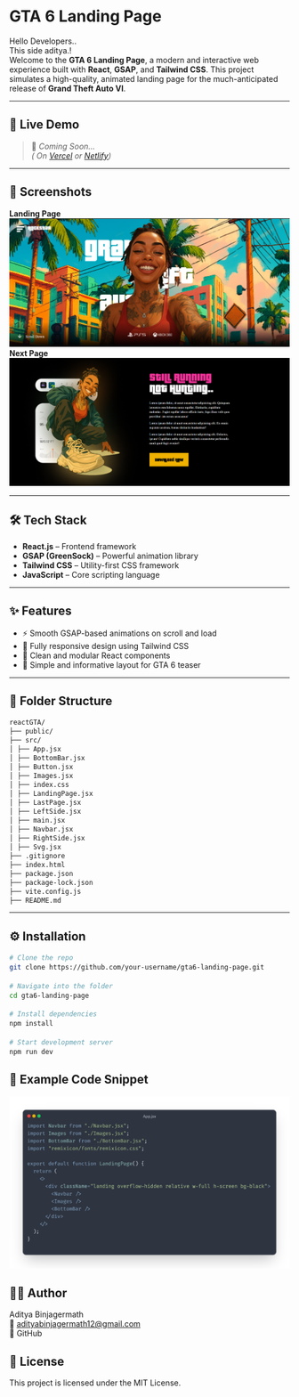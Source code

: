 # GTA 6 Landing Page


Hello Developers..<br>
This side aditya.!  
Welcome to the **GTA 6 Landing Page**, a modern and interactive web experience built with **React**, **GSAP**, and **Tailwind CSS**. This project simulates a high-quality, animated landing page for the much-anticipated release of **Grand Theft Auto VI**.

---

## 🚀 Live Demo

> 🔗 _Coming Soon..._  
> *( On [Vercel](https://vercel.com/) or [Netlify](https://netlify.com/))*

---

## 📸 Screenshots

**Landing Page**
 ![Landing Screenshot](./screenshot/Landingpage.png) 
**Next Page**
![Animation Screenshot](./screenshot/Lastpage.png) 


---

## 🛠️ Tech Stack

- **React.js** – Frontend framework
- **GSAP (GreenSock)** – Powerful animation library
- **Tailwind CSS** – Utility-first CSS framework
- **JavaScript** – Core scripting language

---

## ✨ Features

- ⚡ Smooth GSAP-based animations on scroll and load
- 📱 Fully responsive design using Tailwind CSS
- 🧩 Clean and modular React components
- 📄 Simple and informative layout for GTA 6 teaser

---

## 📂 Folder Structure
```
reactGTA/
├── public/
├── src/
│ ├── App.jsx
│ ├── BottomBar.jsx
│ ├── Button.jsx
│ ├── Images.jsx
│ ├── index.css
│ ├── LandingPage.jsx
│ ├── LastPage.jsx
│ ├── LeftSide.jsx
│ ├── main.jsx
│ ├── Navbar.jsx
│ ├── RightSide.jsx
│ ├── Svg.jsx
├── .gitignore
├── index.html
├── package.json
├── package-lock.json
├── vite.config.js
├── README.md
```


---

## ⚙️ Installation

```bash
# Clone the repo
git clone https://github.com/your-username/gta6-landing-page.git

# Navigate into the folder
cd gta6-landing-page

# Install dependencies
npm install

# Start development server
npm run dev

```

## 📌 Example Code Snippet
![code snippit](./screenshot/App.jsx.png) 


## 👨‍💻 Author
Aditya Binjagermath <br>
📧 adityabinjagermath12@gmail.com <br>
🔗 GitHub


## 📃 License
This project is licensed under the MIT License.
